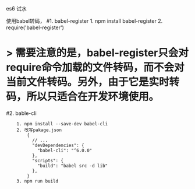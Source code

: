 es6 试水

使用babel转码， 
#1. babel-register
    1. npm install babel-register
    2. require('babel-register')
# > 需要注意的是，babel-register只会对require命令加载的文件转码，而不会对当前文件转码。另外，由于它是实时转码，所以只适合在开发环境使用。

#2. bable-cli 
```
    1. npm install --save-dev babel-cli
    2. 改写pakage.json    
        {
          // ...
          "devDependencies": {
            "babel-cli": "^6.0.0"
          },
          "scripts": {
            "build": "babel src -d lib"
          },
        }
    3. npm run build
```